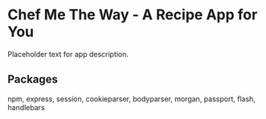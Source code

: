 # Chef Me The Way - A Recipe App for You

Placeholder text for app description.

## Packages 

npm, express, session, cookieparser, bodyparser, morgan, passport, flash, handlebars
